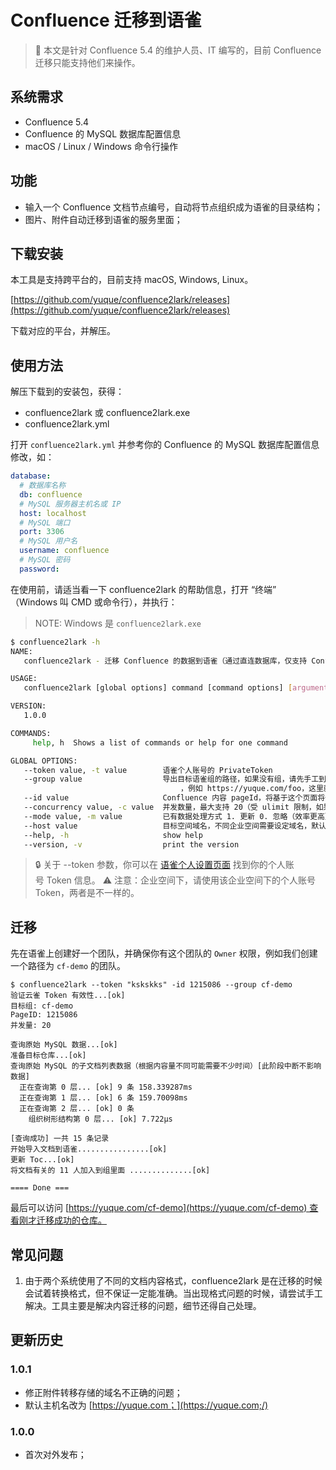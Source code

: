 # Confluence 迁移到语雀

> 👺 本文是针对 Confluence 5.4 的维护人员、IT 编写的，目前 Confluence 迁移只能支持他们来操作。


## 系统需求
* Confluence 5.4
* Confluence 的 MySQL 数据库配置信息
* macOS / Linux / Windows 命令行操作


## 功能
* 输入一个 Confluence 文档节点编号，自动将节点组织成为语雀的目录结构；
* 图片、附件自动迁移到语雀的服务里面；


## 下载安装
本工具是支持跨平台的，目前支持 macOS, Windows, Linux。

[https://github.com/yuque/confluence2lark/releases](https://github.com/yuque/confluence2lark/releases)

下载对应的平台，并解压。

## 使用方法

解压下载到的安装包，获得：

* confluence2lark 或 confluence2lark.exe
* confluence2lark.yml


打开 `confluence2lark.yml` 并参考你的 Confluence 的 MySQL 数据库配置信息修改，如：

```yml
database:
  # 数据库名称
  db: confluence
  # MySQL 服务器主机名或 IP
  host: localhost
  # MySQL 端口
  port: 3306
  # MySQL 用户名
  username: confluence
  # MySQL 密码
  password:
```

在使用前，请适当看一下 confluence2lark 的帮助信息，打开 “终端” （Windows 叫 CMD 或命令行），并执行：

> NOTE: Windows 是 `confluence2lark.exe`


```bash
$ confluence2lark -h
NAME:
   confluence2lark - 迁移 Confluence 的数据到语雀（通过直连数据库，仅支持 Confluence 5.4）

USAGE:
   confluence2lark [global options] command [command options] [arguments...]

VERSION:
   1.0.0

COMMANDS:
     help, h  Shows a list of commands or help for one command

GLOBAL OPTIONS:
   --token value, -t value        语雀个人账号的 PrivateToken
   --group value                  导出目标语雀组的路径，如果没有组，请先手工到语雀创建组（并确保 Token 对应的账号有这个组的 Owner 权限）\
                                      ，例如 https://yuque.com/foo，这里就填 foo
   --id value                     Confluence 内容 pageId，将基于这个页面将作为语雀知识库，子页面的内容将作为文档 (default: 0)
   --concurrency value, -c value  并发数量，最大支持 20（受 ulimit 限制，如果需要更大请修改 ulimit -n 1000） (default: 10)
   --mode value, -m value         已有数据处理方式 1. 更新 0. 忽略（效率更高） (default: 1)
   --host value                   目标空间域名，不同企业空间需要设定域名，默认: https://yuque.com
   --help, -h                     show help
   --version, -v                  print the version
```

> 🔒 关于 --token 参数，你可以在 [语雀个人设置页面](/settings/token) 找到你的个人账号 Token 信息。
> ⚠️ 注意：企业空间下，请使用该企业空间下的个人账号 Token，两者是不一样的。


## 迁移

先在语雀上创建好一个团队，并确保你有这个团队的 `Owner` 权限，例如我们创建一个路径为 `cf-demo` 的团队。

```markup
$ confluence2lark --token "kskskks" -id 1215086 --group cf-demo
验证云雀 Token 有效性...[ok]
目标组: cf-demo
PageID: 1215086
并发量: 20

查询原始 MySQL 数据...[ok]
准备目标仓库...[ok]
查询原始 MySQL 的子文档列表数据（根据内容量不同可能需要不少时间）[此阶段中断不影响数据]
  正在查询第 0 层... [ok] 9 条 158.339287ms
  正在查询第 1 层... [ok] 6 条 159.70098ms
  正在查询第 2 层... [ok] 0 条
    组织树形结构第 0 层... [ok] 7.722µs

[查询成功] 一共 15 条记录
开始导入文档到语雀................[ok]
更新 Toc...[ok]
将文档有关的 11 人加入到组里面 ..............[ok]

==== Done ===
```

最后可以访问 [https://yuque.com/cf-demo](https://yuque.com/cf-demo) 查看刚才迁移成功的仓库。

## 常见问题
1. 由于两个系统使用了不同的文档内容格式，confluence2lark 是在迁移的时候会试着转换格式，但不保证一定能准确。当出现格式问题的时候，请尝试手工解决。工具主要是解决内容迁移的问题，细节还得自己处理。


## 更新历史
### 1.0.1
* 修正附件转移存储的域名不正确的问题；
* 默认主机名改为 [https://yuque.com；](https://yuque.com;/)

### 1.0.0
* 首次对外发布；


